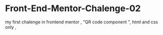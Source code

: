 # Front-End-Mentor-Chalenge-02
my first chalenge in frontend mentor , "QR code component ", html and css only , 
